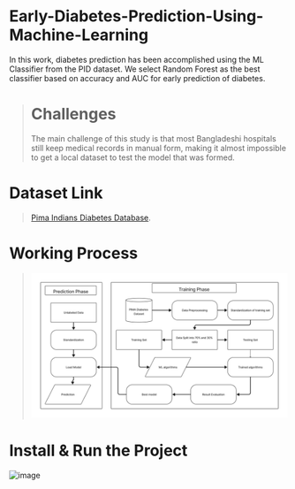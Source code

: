 # Early-Diabetes-Prediction-Using-Machine-Learning
In this work, diabetes prediction has been accomplished using the ML Classifier from the PID dataset. We select Random Forest as the best classifier based on accuracy and AUC for early prediction of diabetes.
> # Challenges
> The main challenge of this study is that most Bangladeshi hospitals still keep medical records in manual form, making it almost impossible to get a local dataset to test the model that was formed.

# Dataset Link
> [Pima Indians Diabetes Database](https://www.kaggle.com/datasets/uciml/pima-indians-diabetes-database/).

# Working Process
> ![image](https://github.com/MonaemKhan/Early-Diabetes-Prediction-Using-Machine-Learning/blob/main/ML%20Proposed%20Model.jpg)

# Install & Run the Project
![image](https://www.google.com/url?sa=i&url=https%3A%2F%2Fwww.globenewswire.com%2Fnews-release%2F2021%2F10%2F05%2F2309032%2F0%2Fen%2FStreamlit-Releases-Version-1-0-the-Fastest-Way-to-Build-and-Share-Machine-Learning-and-Data-Science-Apps-as-Surpasses-More-Than-4-5-Million-Downloads-in-2-Years.html&psig=AOvVaw2nNT5053WJ7hE4rqMpdMXN&ust=1674246268205000&source=images&cd=vfe&ved=0CBAQjRxqFwoTCMD1psK71PwCFQAAAAAdAAAAABAE)



